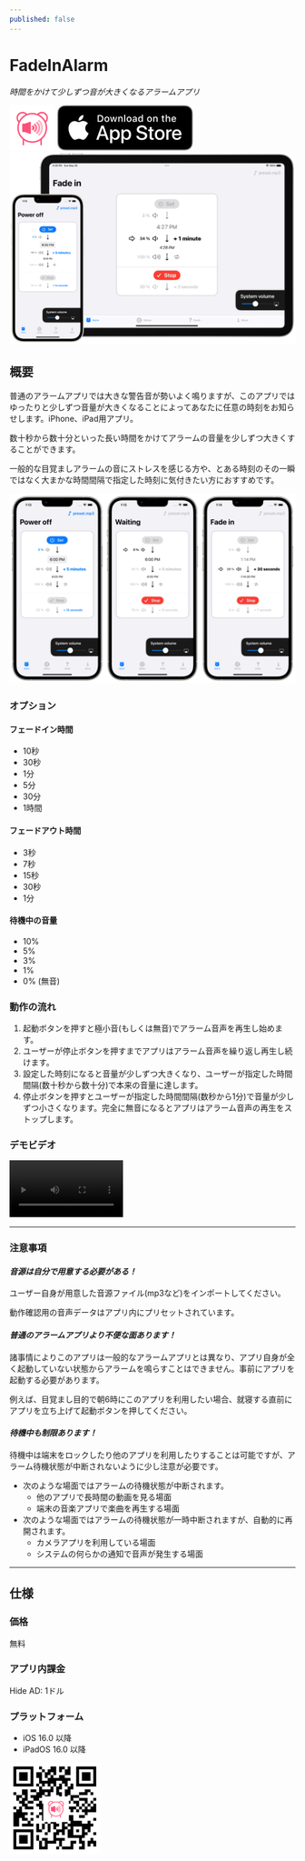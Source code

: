 ```yaml
---
published: false
---
```


<h1 translate="no">FadeInAlarm</h1>

_時間をかけて少しずつ音が大きくなるアラームアプリ_

<img src="icon.png" width="80">

<a href="https://apps.apple.com/app/id1465336070" target="blank">
  <img src="appstore_badge.svg">
</a>

<img src="top1200w.png" width="600">

概要
-----------------------
普通のアラームアプリでは大きな警告音が勢いよく鳴りますが、このアプリではゆったりと少しずつ音量が大きくなることによってあなたに任意の時刻をお知らせします。iPhone、iPad用アプリ。

数十秒から数十分といった長い時間をかけてアラームの音量を少しずつ大きくすることができます。

一般的な目覚ましアラームの音にストレスを感じる方や、とある時刻のその一瞬ではなく大まかな時間間隔で指定した時刻に気付きたい方におすすめです。

<img src="screenshot1200w.png" width="600">

### オプション
#### フェードイン時間
- 10秒
- 30秒
- 1分
- 5分
- 30分
- 1時間

#### フェードアウト時間
- 3秒
- 7秒
- 15秒
- 30秒
- 1分

#### 待機中の音量
<ul>
<li translate="no">10%</li>
<li translate="no">5%</li>
<li translate="no">3%</li>
<li translate="no">1%</li>
<li>0% (無音)</li>
</ul>

### 動作の流れ
1. 起動ボタンを押すと極小音(もしくは無音)でアラーム音声を再生し始めます。
2. ユーザーが停止ボタンを押すまでアプリはアラーム音声を繰り返し再生し続けます。
3. 設定した時刻になると音量が少しずつ大きくなり、ユーザーが指定した時間間隔(数十秒から数十分)で本来の音量に達します。
4. 停止ボタンを押すとユーザーが指定した時間間隔(数秒から1分)で音量が少しずつ小さくなります。完全に無音になるとアプリはアラーム音声の再生をストップします。

<h3 class="except_printing">デモビデオ</h3>
<video controls width="200" src="preview.mp4">
      Sorry, your browser doesn't support embedded videos.
</video>

* * *

### 注意事項
#### _音源は自分で用意する必要がある！_
ユーザー自身が用意した音源ファイル(mp3など)をインポートしてください。

動作確認用の音声データはアプリ内にプリセットされています。

#### _普通のアラームアプリより不便な面あります！_
諸事情によりこのアプリは一般的なアラームアプリとは異なり、アプリ自身が全く起動していない状態からアラームを鳴らすことはできません。事前にアプリを起動する必要があります。

例えば、目覚まし目的で朝6時にこのアプリを利用したい場合、就寝する直前にアプリを立ち上げて起動ボタンを押してください。

#### _待機中も制限あります！_
待機中は端末をロックしたり他のアプリを利用したりすることは可能ですが、アラーム待機状態が中断されないように少し注意が必要です。

- 次のような場面ではアラームの待機状態が中断されます。
  - 他のアプリで長時間の動画を見る場面
  - 端末の音楽アプリで楽曲を再生する場面
- 次のような場面ではアラームの待機状態が一時中断されますが、自動的に再開されます。
  - カメラアプリを利用している場面
  - システムの何らかの通知で音声が発生する場面

* * *

仕様
-------
### 価格
無料

### アプリ内課金
Hide AD: 1ドル

### プラットフォーム
- iOS 16.0 以降
- iPadOS 16.0 以降

<a href="https://apps.apple.com/app/id1465336070" target="blank">
  <img src="qr-code.jpg" width="160">
</a>
